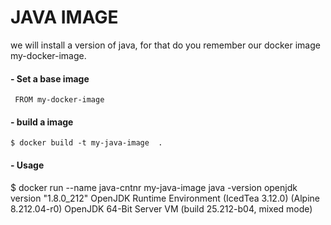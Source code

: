 # JAVA IMAGE
we will install a version of java, for that do you remember
our docker image  my-docker-image.

#### - Set a  base  image
     FROM my-docker-image

#### - build a image 
    $ docker build -t my-java-image  .

#### - Usage
   $ docker run --name java-cntnr   my-java-image java -version 
    openjdk version "1.8.0_212"
    OpenJDK Runtime Environment (IcedTea 3.12.0) (Alpine 8.212.04-r0)
    OpenJDK 64-Bit Server VM (build 25.212-b04, mixed mode)